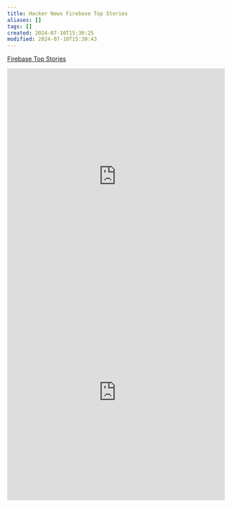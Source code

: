 ```yaml
---
title: Hacker News Firebase Top Stories
aliases: []
tags: []
created: 2024-07-10T15:30:25
modified: 2024-07-10T15:30:43
---
```


[Firebase Top Stories](https://github.com/breadboard-ai/breadboard/blob/main/packages/example-boards/src/boards/hacker-news-firebase-top-story-ids.ts)

<iframe src="https://breadboard-ai.web.app/?board=https://raw.githubusercontent.com/breadboard-ai/breadboard/main/packages/visual-editor/public/example-boards/hacker-news-firebase-top-story-ids.json&embed" style="width: 100%; height: 500px; border: 0;"></iframe>

<iframe src="https://breadboard-ai.web.app/?board=https://raw.githubusercontent.com/breadboard-ai/breadboard/main/packages/visual-editor/public/example-boards/hacker-news-firebase-top-story-ids.json" style="width: 100%; height: 500px; border: 0;"></iframe>
